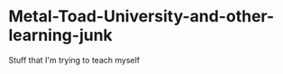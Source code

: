 Metal-Toad-University-and-other-learning-junk
=============================================

Stuff that I'm trying to teach myself
